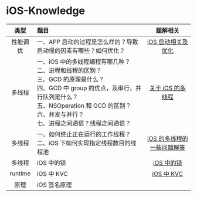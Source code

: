 # iOS-Knowledge
| 类型 | 题目 |  题解相关 | 
|:-------:|:-------|:-------:|
| 性能调优 |一、APP 启动的过程是怎么样的？导致启动慢的因素有哪些？如何优化？ |[iOS 启动相关及优化](https://github.com/loveway/iOS-Knowledge/blob/master/knowledge/app-startup-time.md) |
| 多线程 |一、iOS 中的多线程编程有哪几种？<br>二、进程和线程的区别？<br>三、GCD 的原理是什么？<br>四、GCD 中 group 的优点，及串行，并行队列是什么？<br>五、NSOperation 和 GCD 的区别？<br>六、并发与并行？<br>七、进程之间通信？线程之间通信？ |[关于 iOS 的多线程](https://github.com/loveway/iOS-Knowledge/blob/master/knowledge/iOS-multi-threading.md) |
| 多线程 |一、如何终止正在运行的工作线程？<br>二、iOS 下如何实现指定线程数目的线程池 | [ iOS 的多线程的一些问题解答](https://github.com/loveway/iOS-Knowledge/blob/master/knowledge/iOS-multi-threading-Q&A.md) |
| 多线程 | iOS 中的锁 | [iOS 中的锁](https://github.com/loveway/iOS-Knowledge/blob/master/knowledge/iOS-lock.md) | 
| runtime | iOS 中 KVC| [iOS 中 KVC](https://github.com/loveway/iOS-Knowledge/blob/master/knowledge/KVC.md) | 
| 原理 | iOS 签名原理|  | 
    
